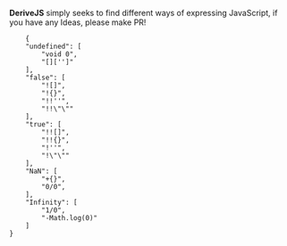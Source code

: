 **DeriveJS** simply seeks to find different ways of expressing JavaScript, if you have any Ideas, please make PR!

        {
        "undefined": [
            "void 0",
            "[]['']"
        ],
        "false": [
            "![]",
            "!{}",
            "!!''",
            "!!\"\""
        ],
        "true": [
            "!![]",
            "!!{}",
            "!''",
            "!\"\""
        ],
        "NaN": [
            "+{}",
            "0/0",
        ],
        "Infinity": [
            "1/0",
            "-Math.log(0)"
        ]
    }

